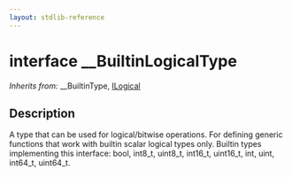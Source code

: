 ```yaml
---
layout: stdlib-reference
---
```


# interface \_\_BuiltinLogicalType

*Inherits from:* \_\_BuiltinType, [ILogical](../../ilogical-01/index.html)

## Description

A type that can be used for logical/bitwise operations. For defining generic functions that work with builtin scalar logical types only.
Builtin types implementing this interface: <span class='code'><span class="code_keyword">bool</span></span>, <span class='code'>int8_t</span>, <span class='code'>uint8_t</span>, <span class='code'>int16_t</span>, <span class='code'>uint16_t</span>, <span class='code'><span class="code_keyword">int</span></span>, <span class='code'><span class="code_keyword">uint</span></span>, <span class='code'>int64_t</span>, <span class='code'>uint64_t</span>.


